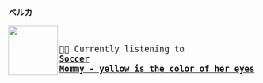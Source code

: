### ベルカ

<a href="https://www.youtube.com/results?search_query=Soccer+Mommy+yellow+is+the+color+of+her+eyes" target="_blank">
<img align="left" width="100" height="100" src="https:&#x2F;&#x2F;lastfm.freetls.fastly.net&#x2F;i&#x2F;u&#x2F;174s&#x2F;02fcddd68f2b4094a43baac4ff88d097.jpg">
</a>


<big><pre>
</br><p align="left">🎵🎶 Currently listening to <b><a href="https://www.youtube.com/results?search_query=Soccer+Mommy+yellow+is+the+color+of+her+eyes" target="_blank">Soccer Mommy - yellow is the color of her eyes</a></b></p>
</pre></big>


